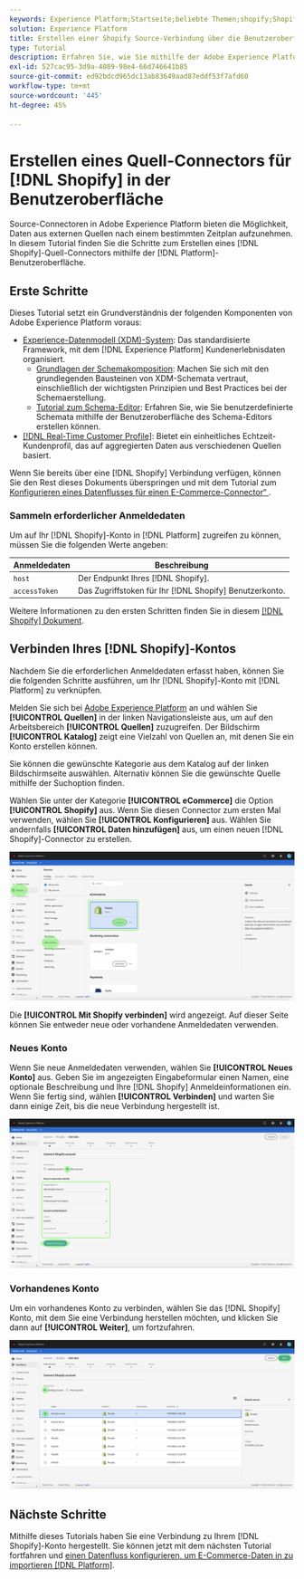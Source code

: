 ```yaml
---
keywords: Experience Platform;Startseite;beliebte Themen;shopify;Shopify
solution: Experience Platform
title: Erstellen einer Shopify Source-Verbindung über die Benutzeroberfläche
type: Tutorial
description: Erfahren Sie, wie Sie mithilfe der Adobe Experience Platform-Benutzeroberfläche eine Shopify-Quellverbindung erstellen.
exl-id: 527cac95-3d9a-4089-98e4-66d746641b85
source-git-commit: ed92bdcd965dc13ab83649aad87eddf53f7afd60
workflow-type: tm+mt
source-wordcount: '445'
ht-degree: 45%

---
```


# Erstellen eines Quell-Connectors für [!DNL Shopify] in der Benutzeroberfläche

Source-Connectoren in Adobe Experience Platform bieten die Möglichkeit, Daten aus externen Quellen nach einem bestimmten Zeitplan aufzunehmen. In diesem Tutorial finden Sie die Schritte zum Erstellen eines [!DNL Shopify]-Quell-Connectors mithilfe der [!DNL Platform]-Benutzeroberfläche.

## Erste Schritte

Dieses Tutorial setzt ein Grundverständnis der folgenden Komponenten von Adobe Experience Platform voraus:

* [Experience-Datenmodell (XDM)-System](../../../../../xdm/home.md): Das standardisierte Framework, mit dem [!DNL Experience Platform] Kundenerlebnisdaten organisiert.
   * [Grundlagen der Schemakomposition](../../../../../xdm/schema/composition.md): Machen Sie sich mit den grundlegenden Bausteinen von XDM-Schemata vertraut, einschließlich der wichtigsten Prinzipien und Best Practices bei der Schemaerstellung.
   * [Tutorial zum Schema-Editor](../../../../../xdm/tutorials/create-schema-ui.md): Erfahren Sie, wie Sie benutzerdefinierte Schemata mithilfe der Benutzeroberfläche des Schema-Editors erstellen können.
* [[!DNL Real-Time Customer Profile]](../../../../../profile/home.md): Bietet ein einheitliches Echtzeit-Kundenprofil, das auf aggregierten Daten aus verschiedenen Quellen basiert.

Wenn Sie bereits über eine [!DNL Shopify] Verbindung verfügen, können Sie den Rest dieses Dokuments überspringen und mit dem Tutorial zum [Konfigurieren eines Datenflusses für einen E-Commerce-Connector“ ](../../dataflow/ecommerce.md).

### Sammeln erforderlicher Anmeldedaten

Um auf Ihr [!DNL Shopify]-Konto in [!DNL Platform] zugreifen zu können, müssen Sie die folgenden Werte angeben:

| Anmeldedaten | Beschreibung |
| ---------- | ----------- |
| `host` | Der Endpunkt Ihres [!DNL Shopify]. |
| `accessToken` | Das Zugriffstoken für Ihr [!DNL Shopify] Benutzerkonto. |

Weitere Informationen zu den ersten Schritten finden Sie in diesem [[!DNL Shopify] Dokument](https://shopify.dev/concepts/about-apis/authentication).

## Verbinden Ihres [!DNL Shopify]-Kontos

Nachdem Sie die erforderlichen Anmeldedaten erfasst haben, können Sie die folgenden Schritte ausführen, um Ihr [!DNL Shopify]-Konto mit [!DNL Platform] zu verknüpfen.

Melden Sie sich bei [Adobe Experience Platform](https://platform.adobe.com) an und wählen Sie **[!UICONTROL Quellen]** in der linken Navigationsleiste aus, um auf den Arbeitsbereich **[!UICONTROL Quellen]** zuzugreifen. Der Bildschirm **[!UICONTROL Katalog]** zeigt eine Vielzahl von Quellen an, mit denen Sie ein Konto erstellen können.

Sie können die gewünschte Kategorie aus dem Katalog auf der linken Bildschirmseite auswählen. Alternativ können Sie die gewünschte Quelle mithilfe der Suchoption finden.

Wählen Sie unter der Kategorie **[!UICONTROL eCommerce]** die Option **[!UICONTROL Shopify]** aus. Wenn Sie diesen Connector zum ersten Mal verwenden, wählen Sie **[!UICONTROL Konfigurieren]** aus. Wählen Sie andernfalls **[!UICONTROL Daten hinzufügen]** aus, um einen neuen [!DNL Shopify]-Connector zu erstellen.

![Katalog](../../../../images/tutorials/create/shopify/catalog.png)

Die **[!UICONTROL Mit Shopify verbinden]** wird angezeigt. Auf dieser Seite können Sie entweder neue oder vorhandene Anmeldedaten verwenden.

### Neues Konto

Wenn Sie neue Anmeldedaten verwenden, wählen Sie **[!UICONTROL Neues Konto]** aus. Geben Sie im angezeigten Eingabeformular einen Namen, eine optionale Beschreibung und Ihre [!DNL Shopify] Anmeldeinformationen ein. Wenn Sie fertig sind, wählen **[!UICONTROL Verbinden]** und warten Sie dann einige Zeit, bis die neue Verbindung hergestellt ist.

![Verbinden](../../../../images/tutorials/create/shopify/new.png)

### Vorhandenes Konto

Um ein vorhandenes Konto zu verbinden, wählen Sie das [!DNL Shopify] Konto, mit dem Sie eine Verbindung herstellen möchten, und klicken Sie dann auf **[!UICONTROL Weiter]**, um fortzufahren.

![vorhanden](../../../../images/tutorials/create/shopify/existing.png)

## Nächste Schritte

Mithilfe dieses Tutorials haben Sie eine Verbindung zu Ihrem [!DNL Shopify]-Konto hergestellt. Sie können jetzt mit dem nächsten Tutorial fortfahren und [einen Datenfluss konfigurieren, um E-Commerce-Daten in zu importieren [!DNL Platform]](../../dataflow/ecommerce.md).

